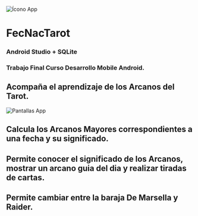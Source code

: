 ![Ícono App](https://github.com/lailatan/Android_FecNacTarot/master/tarot.jpg)
# FecNacTarot
### Android Studio + SQLite
### Trabajo Final Curso Desarrollo Mobile Android.
## Acompaña el aprendizaje de los Arcanos del Tarot.
![Pantallas App](https://github.com/lailatan/Android_FecNacTarot/master/tarot_pantallas.jpg)
## Calcula los Arcanos Mayores correspondientes a una fecha y su significado.
## Permite conocer el significado de los Arcanos, mostrar un arcano guia del dia y realizar tiradas de cartas.
## Permite cambiar entre la baraja De Marsella y Raider.
